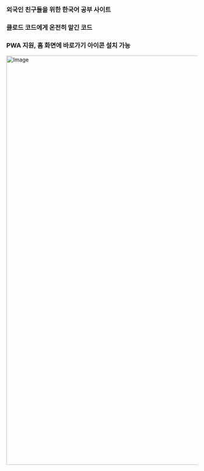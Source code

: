 ### 외국인 친구들을 위한 한국어 공부 사이트

### 클로드 코드에게 온전히 맡긴 코드

### PWA 지원, 홈 화면에 바로가기 아이콘 설치 가능

<img width="1039" height="1076" alt="Image" src="https://github.com/user-attachments/assets/e5d0e5c5-3ac1-4654-9e2a-2227249e43fb" />
